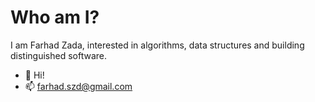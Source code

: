 # Who am I?
I am Farhad Zada, interested in algorithms, data structures and building distinguished software. 

- 👋 Hi!
- 📫 farhad.szd@gmail.com


<!---
farhad-zada/farhad-zada is a ✨ special ✨ repository because its `README.md` (this file) appears on your GitHub profile.
You can click the Preview link to take a look at your changes.
--->
